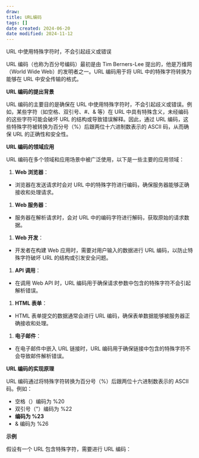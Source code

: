 ```yaml
---
draw:
title: URL编码
tags: []
date created: 2024-06-20
date modified: 2024-11-12
---
```


URL 中使用特殊字符时，不会引起歧义或错误

<!-- more -->

URL 编码（也称为百分号编码）最初是由 Tim Berners-Lee 提出的，他是万维网（World Wide Web）的发明者之一。URL 编码用于将 URL 中的特殊字符转换为能够在 URL 中安全传输的格式。

  

**URL 编码的提出背景**

  

URL 编码的主要目的是确保在 URL 中使用特殊字符时，不会引起歧义或错误。例如，某些字符（如空格、双引号、#、& 等）在 URL 中具有特殊含义，未经编码的这些字符可能会破坏 URL 的结构或导致错误解释。因此，通过 URL 编码，这些特殊字符被转换为百分号（%）后跟两位十六进制数表示的 ASCII 码，从而确保 URL 的正确性和安全性。

  

**URL 编码的领域应用**

  

URL 编码在多个领域和应用场景中被广泛使用，以下是一些主要的应用领域：

  

1. **Web 浏览器**：

- 浏览器在发送请求时会对 URL 中的特殊字符进行编码，确保服务器能够正确接收和处理请求。

1. **Web 服务器**：

- 服务器在解析请求时，会对 URL 中的编码字符进行解码，获取原始的请求数据。

1. **Web 开发**：

- 开发者在构建 Web 应用时，需要对用户输入的数据进行 URL 编码，以防止特殊字符破坏 URL 的结构或引发安全问题。

1. **API 调用**：

- 在调用 Web API 时，URL 编码用于确保请求参数中包含的特殊字符不会引起解析错误。

1. **HTML 表单**：

- HTML 表单提交的数据通常会进行 URL 编码，确保表单数据能够被服务器正确接收和处理。

1. **电子邮件**：

- 在电子邮件中嵌入 URL 链接时，URL 编码用于确保链接中包含的特殊字符不会导致邮件解析错误。

  

**URL 编码的实现原理**

  

URL 编码通过将特殊字符转换为百分号（%）后跟两位十六进制数表示的 ASCII 码。例如：

  

- 空格（）编码为 %20
- 双引号（"）编码为 %22
- **编码为 %23**
- & 编码为 %26

  

**示例**

  

假设有一个 URL 包含特殊字符，需要进行 URL 编码：
